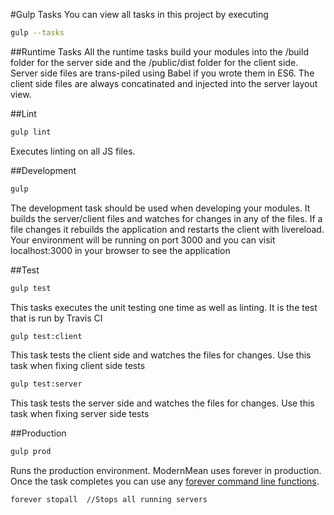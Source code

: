 #Gulp Tasks
You can view all tasks in this project by executing
```sh
gulp --tasks
```

##Runtime Tasks
All the runtime tasks build your modules into the /build folder for the server side and the /public/dist folder for the client side.  Server side files are trans-piled using Babel if you wrote them in ES6.  The client side files are always concatinated and injected into the server layout view.

##Lint
```sh
gulp lint
```
Executes linting on all JS files.

##Development
```sh
gulp
```
The development task should be used when developing your modules.  It builds the server/client files and watches for changes in any of the files.  If a file changes it rebuilds the application and restarts the client with livereload.  Your environment will be running on port 3000 and you can visit localhost:3000 in your browser to see the application

##Test
```sh
gulp test
```
This tasks executes the unit testing one time as well as linting.  It is the test that is run by Travis CI

```sh
gulp test:client
```
This task tests the client side and watches the files for changes.  Use this task when fixing client side tests

```sh
gulp test:server
```
This task tests the server side and watches the files for changes.  Use this task when fixing server side tests

##Production
```sh
gulp prod
```
Runs the production environment.  ModernMean uses forever in production.  Once the task completes you can use any <a href="https://github.com/foreverjs/forever">forever command line functions</a>.
```sh
forever stopall  //Stops all running servers
```
